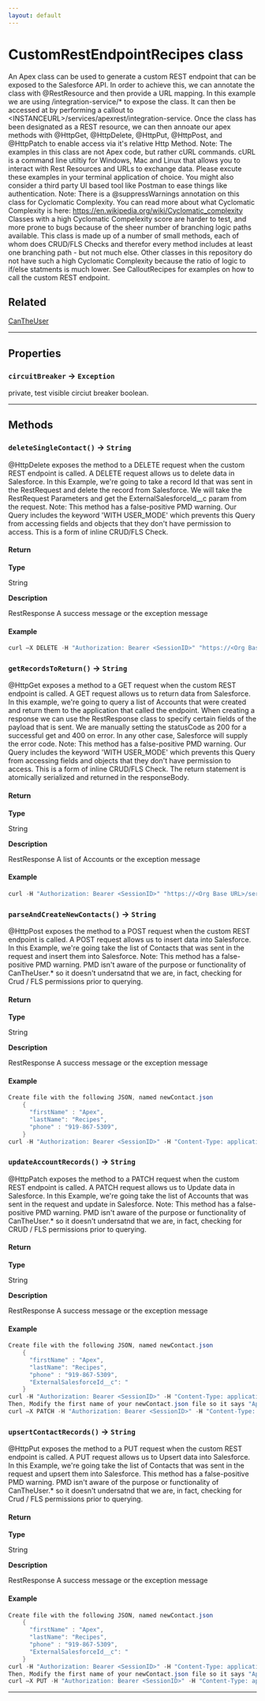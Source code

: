 ```yaml
---
layout: default
---
```

# CustomRestEndpointRecipes class

An Apex class can be used to generate a custom REST endpoint that can be exposed to the Salesforce API. In order to achieve this, we can annotate the class with @RestResource and then provide a URL mapping. In this example we are using /integration-service/* to expose the class. It can then be accessed at by performing a callout to &lt;INSTANCEURL&gt;/services/apexrest/integration-service. Once the class has been designated as a REST resource, we can then annoate our apex methods with @HttpGet, @HttpDelete, @HttpPut, @HttpPost, and @HttpPatch to enable access via it&apos;s relative Http Method. Note: The examples in this class are not Apex code, but rather cURL commands. cURL is a command line utiltiy for Windows, Mac and Linux that allows you to interact with Rest Resources and URLs to exchange data. Please excute these examples in your terminal application of choice.  You might also consider a third party UI based tool like Postman to ease things like authentication. Note: There is a @suppressWarnings annotation on this class for Cyclomatic Complexity. You can read more about what Cyclomatic Complexity is here: https://en.wikipedia.org/wiki/Cyclomatic_complexity Classes with a high Cyclomatic Compelexity score are harder to test, and more prone to bugs because of the sheer number of branching logic paths available. This class is made up of a number of small methods, each of whom does CRUD/FLS Checks and therefor every method includes at least one branching path - but not much else. Other classes in this repository do not have such a high Cyclomatic Complexity because the ratio of logic to if/else statments is much lower. See CalloutRecipes for examples on how to call the custom REST endpoint.

## Related

[CanTheUser](https://github.com/trailheadapps/apex-recipes/wiki/CanTheUser.md)

---
## Properties

### `circuitBreaker` → `Exception`

private, test visible circiut breaker boolean.

---
## Methods
### `deleteSingleContact()` → `String`

@HttpDelete exposes the method to a DELETE request when the custom REST endpoint is called. A DELETE request allows us to delete data in Salesforce. In this Example, we&apos;re going to take a record Id that was sent in the RestRequest and delete the record from Salesforce. We will take the RestRequest Parameters and get the ExternalSalesforceId__c param from the request. Note: This method has a false-positive PMD warning. Our Query includes the keyword &apos;WITH USER_MODE&apos; which prevents this Query from accessing fields and objects that they don&apos;t have permission to access. This is a form of inline CRUD/FLS Check.

#### Return

**Type**

String

**Description**

RestResponse A success message or the exception message

#### Example
```java
curl —X DELETE -H "Authorization: Bearer <SessionID>" "https://<Org Base URL>/services/apexrest/integration-service"
```

### `getRecordsToReturn()` → `String`

@HttpGet exposes a method to a GET request when the custom REST endpoint is called. A GET request allows us to return data from Salesforce. In this example, we&apos;re going to query a list of Accounts that were created and return them to the application that called the endpoint. When creating a response we can use the RestResponse class to specify certain fields of the payload that is sent. We are manually setting the statusCode as 200 for a successful get and 400 on error. In any other case, Salesforce will supply the error code. Note: This method has a false-positive PMD warning. Our Query includes the keyword &apos;WITH USER_MODE&apos; which prevents this Query from accessing fields and objects that they don&apos;t have permission to access. This is a form of inline CRUD/FLS Check. The return statement is atomically serialized and returned in the responseBody.

#### Return

**Type**

String

**Description**

RestResponse  A list of Accounts or the exception message

#### Example
```java
curl -H "Authorization: Bearer <SessionID>" "https://<Org Base URL>/services/apexrest/integration-service"
```

### `parseAndCreateNewContacts()` → `String`

@HttpPost exposes the method to a POST request when the custom REST endpoint is called. A POST request allows us to insert data into Salesforce. In this Example, we&apos;re going take the list of Contacts that was sent in the request and insert them into Salesforce. Note: This method has a false-positive PMD warning. PMD isn&apos;t aware of the purpose or functionality of CanTheUser.* so it doesn&apos;t undersatnd that we are, in fact, checking for Crud / FLS permissions prior to querying.

#### Return

**Type**

String

**Description**

RestResponse A success message or the exception message

#### Example
```java
Create file with the following JSON, named newContact.json
    {
      "firstName" : "Apex",
      "lastName": "Recipes",
      "phone" : "919-867-5309",
    }
curl -H "Authorization: Bearer <SessionID>" -H "Content-Type: application/json" -d @newContact.json "https://<Org Base URL>/services/apexrest/integration-service"
```

### `updateAccountRecords()` → `String`

@HttpPatch exposes the method to a PATCH request when the custom REST endpoint is called. A PATCH request allows us to Update data in Salesforce. In this Example, we&apos;re going take the list of Accounts that was sent in the request and update in Salesforce. Note: This method has a false-positive PMD warning. PMD isn&apos;t aware of the purpose or functionality of CanTheUser.* so it doesn&apos;t undersatnd that we are, in fact, checking for CRUD / FLS permissions prior to querying.

#### Return

**Type**

String

**Description**

RestResponse A success message or the exception message

#### Example
```java
Create file with the following JSON, named newContact.json
    {
      "firstName" : "Apex",
      "lastName": "Recipes",
      "phone" : "919-867-5309",
      "ExternalSalesforceId__c": "
    }
curl -H "Authorization: Bearer <SessionID>" -H "Content-Type: application/json" -d @newContact.json "https://<Org Base URL>/services/apexrest/integration-service"
Then, Modify the first name of your newContact.json file so it says "Apex2" and run
curl —X PATCH -H "Authorization: Bearer <SessionID>" -H "Content-Type: application/json" -d @newContact.json "https://<Org Base URL>/services/apexrest/integration-service"
```

### `upsertContactRecords()` → `String`

@HttpPut exposes the method to a PUT request when the custom REST endpoint is called.  A PUT request allows us to Upsert data into Salesforce. In this Example, we&apos;re going take the list of Contacts that was sent in the request and upsert them into Salesforce. This method has a false-positive PMD warning. PMD isn&apos;t aware of the purpose or functionality of CanTheUser.* so it doesn&apos;t undersatnd that we are, in fact, checking for Crud / FLS permissions prior to querying.

#### Return

**Type**

String

**Description**

RestResponse A success message or the exception message

#### Example
```java
Create file with the following JSON, named newContact.json
    {
      "firstName" : "Apex",
      "lastName": "Recipes",
      "phone" : "919-867-5309",
      "ExternalSalesforceId__c": "
    }
curl -H "Authorization: Bearer <SessionID>" -H "Content-Type: application/json" -d @newContact.json "https://<Org Base URL>/services/apexrest/integration-service"
Then, Modify the first name of your newContact.json file so it says "Apex2" and run
curl —X PUT -H "Authorization: Bearer <SessionID>" -H "Content-Type: application/json" -d @newContact.json "https://<Org Base URL>/services/apexrest/integration-service"
```

---
